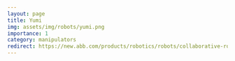 ```yaml
---
layout: page
title: Yumi
img: assets/img/robots/yumi.png
importance: 1
category: manipulators
redirect: https://new.abb.com/products/robotics/robots/collaborative-robots/yumi/dual-arm
---
```

